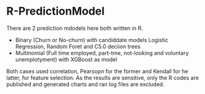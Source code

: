 # R-PredictionModel

There are 2 prediction mdodels here both written in R.

- Binary (Churn or No-churn) with candiddate models Logistic Regression, Random Foret and C5.0 deciion trees
- Multinomial (Full time employed, part-tme, not-looking and voluntary unemplotyment) with XGBoost as model

Both cases used correlation, Pearsopn for the former and Kendall for he latter, for feature selection.
As the results are sensitive, only the R codes are published and generated charts and ran log files are excluded.


